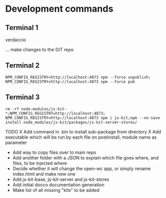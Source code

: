 
# Development commands

## Terminal 1
verdaccio

... make changes to the GIT repo

## Terminal 2
````
NPM_CONFIG_REGISTRY=http://localhost:4873 npm --force unpublish; NPM_CONFIG_REGISTRY=http://localhost:4873 npm --force pub
````

## Terminal 3
````
rm -rf node-modules/js-kit-*;NPM_CONFIG_REGISTRY=http://localhost:4873; NPM_CONFIG_REGISTRY=http://localhost:4873 npm i js-kit;npm --no-save install node_modules/js-kit/packages/js-kit-server-stores/
````

TODO
X Add command in .bin to install sub-package from directory
X Add executable which will be run by each file on postinstall, module name as parameter
* Add way to copy files over to main repo
* Add another folder with a JSON to explain which file goes where, and files, to be injected where
* Decide whether it will change the open-wc app, or simply rename index.html and make new one
* Add js-kit-base, js-kit-server and js-kit-stores
* Add initial docco documentation generation
* Make list of all missing "kits" to be added
